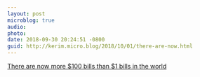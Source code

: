 ```yaml
---
layout: post
microblog: true
audio: 
photo: 
date: 2018-09-30 20:24:51 -0800
guid: http://kerim.micro.blog/2018/10/01/there-are-now.html
---
```

[There are now more $100 bills than $1 bills in the world](https://qz.com/1395050/there-are-now-more-100-bills-than-1-bills-in-the-world/)
